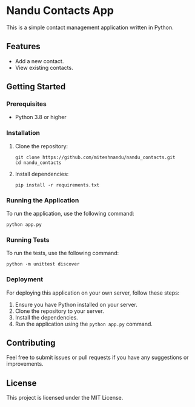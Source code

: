 # Nandu Contacts App

This is a simple contact management application written in Python.

## Features
- Add a new contact.
- View existing contacts.

## Getting Started

### Prerequisites
- Python 3.8 or higher

### Installation

1. Clone the repository:
   ```
   git clone https://github.com/miteshnandu/nandu_contacts.git
   cd nandu_contacts
   ```

2. Install dependencies:
   ```
   pip install -r requirements.txt
   ```

### Running the Application

To run the application, use the following command:
```
python app.py
```

### Running Tests

To run the tests, use the following command:
```
python -m unittest discover
```

### Deployment

For deploying this application on your own server, follow these steps:

1. Ensure you have Python installed on your server.
2. Clone the repository to your server.
3. Install the dependencies.
4. Run the application using the `python app.py` command.

## Contributing

Feel free to submit issues or pull requests if you have any suggestions or improvements.

## License

This project is licensed under the MIT License.
